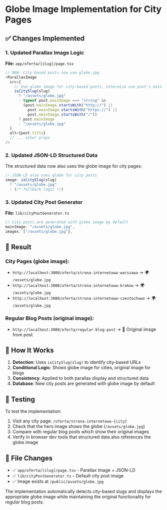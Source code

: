 # Globe Image Implementation for City Pages

## ✅ Changes Implemented

### 1. Updated Parallax Image Logic

**File:** `app/oferta/[slug]/page.tsx`

```typescript
// NEW: City-based posts now use globe.jpg
<ParallaxImage
  src={
    // Use globe image for city-based posts, otherwise use post's main image
    isCitySlug(slug)
      ? "/assets/globe.jpg"
      : typeof post.mainImage === "string" &&
        (post.mainImage.startsWith("http://") ||
          post.mainImage.startsWith("https://") ||
          post.mainImage.startsWith("/"))
      ? post.mainImage
      : "/assets/globe.jpg"
  }
  alt={post.title}
  // ... other props
/>
```

### 2. Updated JSON-LD Structured Data

The structured data now also uses the globe image for city pages:

```typescript
// JSON-LD also uses globe for city posts
image: isCitySlug(slug)
  ? "/assets/globe.jpg"
  : (/* fallback logic */)
```

### 3. Updated City Post Generator

**File:** `lib/cityPostGenerator.ts`

```typescript
// City posts are generated with globe image by default
mainImage: "/assets/globe.jpg",
images: ["/assets/globe.jpg"],
```

## 🎯 Result

### City Pages (globe image):

- `http://localhost:3000/oferta/strona-internetowa-warszawa` → 🌍 `/assets/globe.jpg`
- `http://localhost:3000/oferta/strona-internetowa-krakow` → 🌍 `/assets/globe.jpg`
- `http://localhost:3000/oferta/strona-internetowa-czestochowa` → 🌍 `/assets/globe.jpg`

### Regular Blog Posts (original image):

- `http://localhost:3000/oferta/regular-blog-post` → 📄 Original image from post

## 🔧 How It Works

1. **Detection**: Uses `isCitySlug(slug)` to identify city-based URLs
2. **Conditional Logic**: Shows globe image for cities, original image for blogs
3. **Consistency**: Applied to both parallax display and structured data
4. **Database**: New city posts are generated with globe image by default

## 🚀 Testing

To test the implementation:

1. Visit any city page: `/oferta/strona-internetowa-{city}`
2. Check that the hero image shows the globe (`/assets/globe.jpg`)
3. Compare with regular blog posts which show their original images
4. Verify in browser dev tools that structured data also references the globe image

## 📁 File Changes

- ✅ `app/oferta/[slug]/page.tsx` - Parallax image + JSON-LD
- ✅ `lib/cityPostGenerator.ts` - Default city post image
- ✅ Image exists at `/public/assets/globe.jpg`

The implementation automatically detects city-based slugs and displays the appropriate globe image while maintaining the original functionality for regular blog posts.
